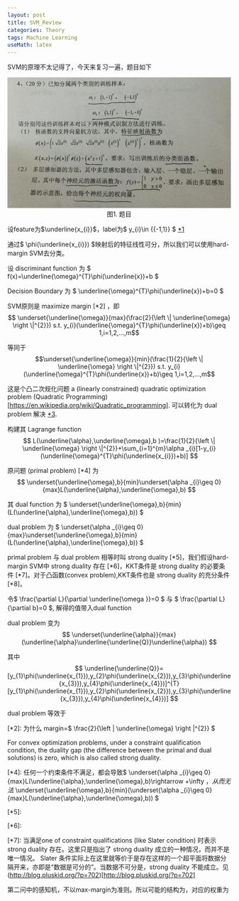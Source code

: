 ```yaml
---
layout: post
title: SVM_Review
categories: Theory
tags: Machine Learning
useMath: latex
---
```


SVM的原理不太记得了，今天来复习一遍，题目如下

<p align="center">
<img src="../images/blog/SVM_Review.png"><br/>
图1. 题目
</p>

设feature为$\underline{x_{i}}$，label为$ y_{i}\in {{-1,1}} $ [*1]

通过$ \phi(\underline{x_{i}}) $映射后的特征线性可分，所以我们可以使用hard-margin SVM去分类。

设 discriminant function 为 $ f(x)=\underline{\omega}^{T}\phi(\underline{x})+b $ 

Decision Boundary 为 $ \underline{\omega}^{T}\phi(\underline{x})+b=0 $

SVM原则是 maximize margin  [*2] ，即 $$ \underset{\underline{\omega}}{max}(\frac{2}{\left \| \underline{\omega} \right \|^{2}}) s.t.  y_{i}(\underline{\omega}^{T}\phi(\underline{x})+b)\geq 1,i=1,2,...,m$$

等同于 $$\underset{\underline{\omega}}{min}(\frac{1}{2}{\left \| \underline{\omega} \right \|^{2}}) s.t. y_{i}(\underline{\omega}^{T}\phi(\underline{x})+b)\geq 1,i=1,2,...,m$$

这是个凸二次规化问题 a (linearly constrained) quadratic optimization problem (Quadratic Programming)[https://en.wikipedia.org/wiki/Quadratic_programming]. 可以转化为 dual problem 解决 [*3].

构建其 Lagrange function $$ L(\underline{\alpha},\underline{\omega},b )=\frac{1}{2}{\left \| \underline{\omega} \right \|^{2}}+\sum_{i=1}^{m}\alpha _{i}[1-y_{i}(\underline{\omega}^{T}\phi(\underline{x_{i}})+b)] $$

原问题 (primal problem) [*4] 为$$ \underset{\underline{\omega},b}{min}\underset{\alpha _{i}\geq 0}{max}L(\underline{\alpha},\underline{\omega},b) $$

其 dual function 为 $ \underset{\underline{\omega},b}{min}(L(\underline{\alpha},\underline{\omega},b)) $

dual problem 为 $ \underset{\alpha _{i}\geq 0}{max}\underset{\underline{\omega},b}{min}(L(\underline{\alpha},\underline{\omega},b)) $

primal problem 与 dual problem 相等时叫 strong duality [*5]，我们假设hard-margin SVM中 strong duality 存在 [*6]，KKT条件是 strong duality 的必要条件 [*7]。对于凸函数(convex problem),KKT条件也是 strong duality 的充分条件 [*8]。

令$ \frac{\partial L}{\partial \underline{\omega }}=0 $ 与 $ \frac{\partial L}{\partial b}=0 $, 解得的值带入dual function

dual problem 变为$$ \underset{\underline{\alpha}}{max}(\underline{\alpha}\underline{\underline{Q}}\underline{\alpha}) $$

其中$$ \underline{\underline{Q}}=[y_{1}\phi(\underline{x_{1}}),y_{2}\phi(\underline{x_{2}}),y_{3}\phi(\underline{x_{3}}),y_{4}\phi(\underline{x_{4}})]^{T}[y_{1}\phi(\underline{x_{1}}),y_{2}\phi(\underline{x_{2}}),y_{3}\phi(\underline{x_{3}}),y_{4}\phi(\underline{x_{4}})] $$

dual problem 等效于



[*1]: label取${-1,+1}$是为了简化计算，也可以取其他的数作为label

[*2]: 为什么 margin=$ \frac{2}{\left \| \underline{\omega} \right \|^{2}} $

[*3]: duality参见(Duality(optimization))[https://en.wikipedia.org/wiki/Duality_(optimization)], 

For convex optimization problems, under a constraint qualification condition, the duality gap (the difference between the primal and dual solutions) is zero, which is also called strong duality.  

[*4]: 任何一个约束条件不满足，都会导致$ \underset{\alpha _{i}\geq 0}{max}L(\underline{\alpha},\underline{\omega},b)\rightarrow +\infty $，
从而无法$ \underset{\underline{\omega},b}{min}(\underset{\alpha _{i}\geq 0}{max}L(\underline{\alpha},\underline{\omega},b)) $

[*5]: 

[*6]:

[*7]: 当满足one of constraint qualifications (like Slater condition) 时表示 strong duality 存在。这里只是指出了 strong duality 成立的一种情况，而并不是唯一情况。
Slater 条件实际上在这里就等价于是存在这样的一个超平面将数据分隔开来，亦即是“数据是可分的”。当数据不可分是，strong duality 不能成立。见(http://blog.pluskid.org/?p=702)[http://blog.pluskid.org/?p=702]


第二问中的感知机，不以max-margin为准则。所以可能的结构为，对应的权重为





























